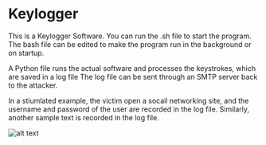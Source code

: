 # Keylogger
This is a Keylogger Software.
You can run the .sh file to start the program.
The bash file can be edited to make the program run in the background or on startup.

A Python file runs the actual software and processes the keystrokes, which are saved in a log file
The log file can be sent through an SMTP server back to the attacker.


In a stiumlated example, the victim open a socail networking site, and the username and password of the user are recorded in the log file.
Similarly, another sample text is recorded in the log file.

![alt text](https://github.com/theSSDON/Keylogger/blob/Images/Instagram_Login.png?raw=true)
